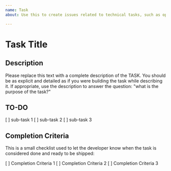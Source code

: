 ```yaml
---
name: Task
about: Use this to create issues related to technical tasks, such as optimizations, refactor, db tasks, etc

---
```

# Task Title

## Description

Please replace this text with a complete description of the TASK. You should be as explicit and detailed as if you were building the task while describing it. If appropriate, use the description to answer the question: "what is the purpose of the task?"

## TO-DO

[ ] sub-task 1
[ ] sub-task 2
[ ] sub-task 3

## Completion Criteria

This is a small checklist used to let the developer know when the task is considered done and ready to be shipped:

[ ] Completion Criteria 1
[ ] Completion Criteria 2
[ ] Completion Criteria 3